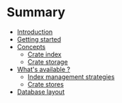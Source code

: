 Summary
=======

- [Introduction](./introduction.md)
- [Getting started](./getting-started.md)
- [Concepts](./concepts/mod.md)
  - [Crate index](./concepts/crate-index.md)
  - [Crate storage](./concepts/crate-storage.md)
- [What's available ?](./whats-available/mod.md)
  - [Index management strategies](./whats-available/index-management-strategies.md)
  - [Crate stores](./whats-available/crate-stores.md)
- [Database layout](./database-layout.md)
<!-- - [How to extend](./how-to-extend.md) -->
<!-- - [How to contribute](./how-to-contribute.md) -->
